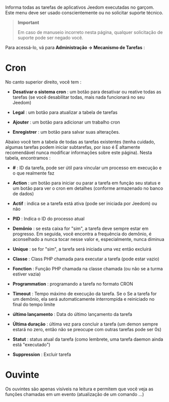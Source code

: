 Informa todas as tarefas de aplicativos Jeedom executadas no
garçom. Este menu deve ser usado conscientemente ou no
solicitar suporte técnico.

> **Important**
>
> Em caso de manuseio incorreto nesta página, qualquer solicitação de
> suporte pode ser negado você.

Para acessá-lo, vá para **Administração → Mecanismo de Tarefas**
:

# Cron

No canto superior direito, você tem :

-   **Desativar o sistema cron** : um botão para desativar ou
    reative todas as tarefas (se você desabilitar todas, mais
    nada funcionará no seu Jeedom)

-   **Legal** : um botão para atualizar a tabela de tarefas

-   **Ajouter** : um botão para adicionar um trabalho cron

-   **Enregistrer** : um botão para salvar suas alterações.

Abaixo você tem a tabela de todas as tarefas existentes
(tenha cuidado, algumas tarefas podem iniciar subtarefas, por isso é
É altamente recomendável nunca modificar informações sobre este
página). Nesta tabela, encontramos :

-   **\#** : ID da tarefa, pode ser útil para vincular um
    processo em execução e o que realmente faz

-   **Action** : um botão para iniciar ou parar a tarefa em função
    seu status e um botão para ver o cron em detalhes (conforme armazenado no banco de dados)

-   **Actif** : indica se a tarefa está ativa (pode ser iniciada
    por Jeedom) ou não

-   **PID** : Indica o ID do processo atual

-   **Demônio** : se esta caixa for "sim", a tarefa deve sempre
    estar em progresso. Em seguida, você encontra a frequência do demônio, é
    aconselhado a nunca tocar nesse valor e, especialmente, nunca
    diminua

-   **Unique** : se for "sim", a tarefa será iniciada uma vez
    então excluirá

-   **Classe** : Class PHP chamada para executar a tarefa (pode
    estar vazio)

-   **Fonction** : Função PHP chamada na classe chamada (ou não
    se a turma estiver vazia)

-   **Programmation** : programando a tarefa no formato CRON

-   **Timeout** : Tempo máximo de execução da tarefa. Se o
    Se a tarefa for um demônio, ela será automaticamente interrompida e
    reiniciado no final do tempo limite

-   **último lançamento** : Data do último lançamento da tarefa

-   **Última duração** : última vez para concluir a tarefa (um
    demon sempre estará no zero, então não se preocupe com outras tarefas
    pode ser 0s)

-   **Statut** : status atual da tarefa (como lembrete, uma tarefa daemon
    ainda está "executado")

-   **Suppression** : Excluir tarefa


# Ouvinte

Os ouvintes são apenas visíveis na leitura e permitem que você veja as funções chamadas em um evento (atualização de um comando ...)
